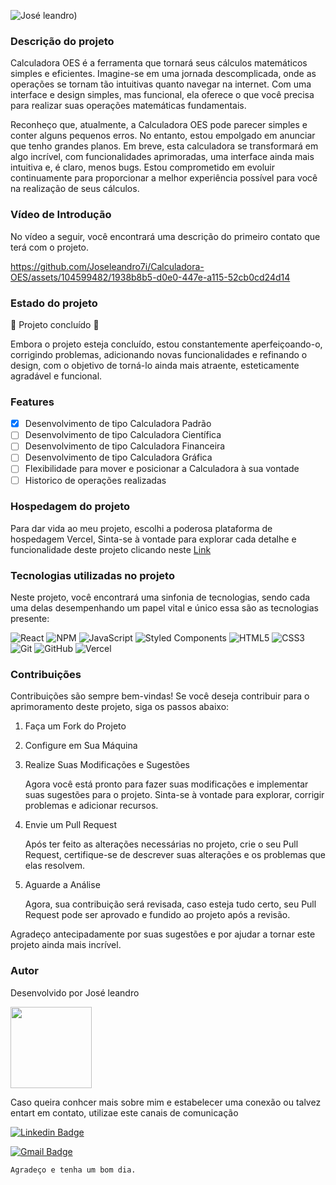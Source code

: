 
![José leandro)](https://github.com/Joseleandro7i/Calculadora-OES/assets/104599482/66ac3f86-6a4e-4342-afbb-d0a3e0a8c395) 
 
 ### Descrição do projeto

 Calculadora OES é a ferramenta que tornará seus cálculos matemáticos simples e eficientes. Imagine-se em uma jornada descomplicada, onde as operações se tornam tão intuitivas quanto navegar na internet. Com uma interface e design simples, mas funcional, ela oferece o que você precisa para realizar suas operações matemáticas fundamentais.

Reconheço que, atualmente, a Calculadora OES pode parecer simples e conter alguns pequenos erros. No entanto, estou empolgado em anunciar que tenho grandes planos. Em breve, esta calculadora se transformará em algo incrível, com funcionalidades aprimoradas, uma interface ainda mais intuitiva e, é claro, menos bugs. Estou comprometido em evoluir continuamente para proporcionar a melhor experiência possível para você na realização de seus cálculos.

### Vídeo de Introdução

 No vídeo a seguir, você encontrará uma descrição do primeiro contato que terá com o projeto.

  https://github.com/Joseleandro7i/Calculadora-OES/assets/104599482/1938b8b5-d0e0-447e-a115-52cb0cd24d14  

### Estado do projeto
 
   :construction: Projeto concluído :construction:
    
   <p>Embora o projeto esteja concluído, estou constantemente aperfeiçoando-o, corrigindo problemas, adicionando novas funcionalidades e refinando o design, com o objetivo de  
   torná-lo ainda mais atraente, esteticamente agradável e funcional.</p>

### Features

- [x] Desenvolvimento de tipo Calculadora Padrão
- [ ] Desenvolvimento de tipo Calculadora Científica
- [ ] Desenvolvimento de tipo Calculadora Financeira
- [ ] Desenvolvimento de tipo Calculadora Gráfica
- [ ] Flexibilidade para mover e posicionar a Calculadora à sua vontade
- [ ] Historico de operações realizadas

### Hospedagem do projeto

Para dar vida ao meu projeto, escolhi a poderosa plataforma de hospedagem Vercel, Sinta-se à vontade para explorar cada detalhe e funcionalidade deste projeto clicando neste
[Link](https://calculadora-oes.vercel.app/)


### Tecnologias utilizadas no projeto

Neste projeto, você encontrará uma sinfonia de tecnologias, sendo cada uma delas desempenhando um papel vital e único essa são as tecnologias presente:

![React](https://img.shields.io/badge/react-%2320232a.svg?style=for-the-badge&logo=react&logoColor=%2361DAFB) ![NPM](https://img.shields.io/badge/NPM-%23CB3837.svg?style=for-the-badge&logo=npm&logoColor=white) ![JavaScript](https://img.shields.io/badge/javascript-%23323330.svg?style=for-the-badge&logo=javascript&logoColor=%23F7DF1E) ![Styled Components](https://img.shields.io/badge/styled--components-DB7093?style=for-the-badge&logo=styled-components&logoColor=white) ![HTML5](https://img.shields.io/badge/html5-%23E34F26.svg?style=for-the-badge&logo=html5&logoColor=white)  ![CSS3](https://img.shields.io/badge/css3-%231572B6.svg?style=for-the-badge&logo=css3&logoColor=white)   ![Git](https://img.shields.io/badge/git-%23F05033.svg?style=for-the-badge&logo=git&logoColor=white) ![GitHub](https://img.shields.io/badge/github-%23121011.svg?style=for-the-badge&logo=github&logoColor=white) ![Vercel](https://img.shields.io/badge/vercel-%23000000.svg?style=for-the-badge&logo=vercel&logoColor=white)  


### Contribuições

 Contribuições são sempre bem-vindas! Se você deseja contribuir para o aprimoramento deste projeto, siga os passos abaixo:
 
  1. Faça um Fork do Projeto
 
  2. Configure em Sua Máquina
 
  3. Realize Suas Modificações e Sugestões
     
      Agora você está pronto para fazer suas modificações e implementar suas sugestões para o projeto. Sinta-se à vontade para explorar, corrigir problemas e adicionar recursos.
 
 4. Envie um Pull Request
 
      Após ter feito as alterações necessárias no projeto, crie o seu Pull Request, certifique-se de descrever suas alterações e os problemas que elas resolvem.
 
 5. Aguarde a Análise
 
      Agora, sua contribuição será revisada, caso esteja tudo certo, seu Pull Request pode ser aprovado e fundido ao projeto após a revisão.
 
 Agradeço antecipadamente por suas sugestões e por ajudar a tornar este projeto ainda mais incrível. 


### Autor

 <p>Desenvolvido por José leandro</p>

 <img src="https://github.com/Joseleandro7i/Calculadora-OES/assets/104599482/aa4ab3f4-e5a8-4958-bcdd-3307242019f8" width="130px;"/>

 <p>Caso queira conhcer mais sobre mim e estabelecer uma conexão ou talvez entart em contato, utilizae este canais de comunicação</p>

 [![Linkedin Badge](https://img.shields.io/badge/-Leandro-blue?style=flat-square&logo=Linkedin&logoColor=white&link=https://www.linkedin.com/in/tgmarinho/)](https://www.linkedin.com/in/josé-leandro-do-nascimento/) 

[![Gmail Badge](https://img.shields.io/badge/-jose.leandro.nasciment@gmail.com-c14438?style=flat-square&logo=Gmail&logoColor=white&link=mailto:jose.leandro.nasciment@gmail.com)](mailto:jose.leandro.nasciment@gmail.com)

    Agradeço e tenha um bom dia.


